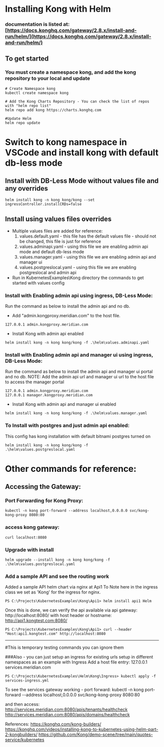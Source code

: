 # Installing Kong with Helm
### documentation is listed at: [https://docs.konghq.com/gateway/2.8.x/install-and-run/helm/](https://docs.konghq.com/gateway/2.8.x/install-and-run/helm/)

## To get started
### You must create a namespace kong, and add the kong repository to your local and update
```
# Create Namespace kong
kubectl create namespace kong 

# Add the Kong Charts Repository - You can check the list of repos with "helm repo list"
helm repo add kong https://charts.konghq.com

#Update Helm
helm repo update
```

# Switch to kong namespace in VSCode and install kong with default db-less mode
## Install with DB-Less Mode without values file and any overrides
```
helm install kong -n kong kong/kong --set ingressController.installCRDs=false
```

## Install using values files overrides
- Multiple values files are added for reference:
  1. values.default.yaml - this file has the default values file - should not be changed, this file is just for reference
  1. values.adminapi.yaml - using this file we are enabling admin api mode and default db-less mode
  1. values.manager.yaml - using this file we are enabling admin api and manager ui
  1. values.postgreslocal.yaml - using this file we are enabling postgreslocal and admin api
- Run in KubernetesExamples\Kong directory the commands to get started with values config

### Install with Enabling admin api using ingress, DB-Less Mode:
Run the command as below to install the admin api and no db.
- Add "admin.kongproxy.meridian.com" to the host file.
```
127.0.0.1 admin.kongproxy.meridian.com
```
- Install Kong with admin api enabled
```
helm install kong -n kong kong/kong -f .\helm\values.adminapi.yaml
```

### Install with Enabling admin api and manager ui using ingress, DB-Less Mode:
Run the command as below to install the admin api and manager ui portal and no db.
NOTE: Add the admin api url and manager ui url to the host file to access the manager portal
```
127.0.0.1 admin.kongproxy.meridian.com
127.0.0.1 manager.kongproxy.meridian.com
```

- Install Kong with admin api and manager ui enabled
```
helm install kong -n kong kong/kong -f .\helm\values.manager.yaml
```

### To Install with postgres and just admin api enabled:
This config has kong installation with default bitnami postgres turned on
```
helm install kong -n kong kong/kong -f .\helm\values.postgreslocal.yaml
```

# Other commands for reference:

## Accessing the Gateway:
### Port Forwarding for Kong Proxy:
```
kubectl -n kong port-forward --address localhost,0.0.0.0 svc/kong-kong-proxy 8080:80
```

### access kong gateway:
```
curl localhost:8080
```

### Upgrade with install
```
helm upgrade --install kong -n kong kong/kong -f .\helm\values.postgreslocal.yaml
```

### Add a sample API and see the routing work
Added a sample API helm chart via nginx at Api1
To Note here in the ingress class we set as 'Kong' for the ingress for nginx.
```
PS C:\Projects\KubernetesExamples\Kong\Api1> helm install api1 Helm 
```

Once this is done, we can verify the api available via api gateway:
http://localhost:8080/ with host header
or hostname: http://api1.kongtest.com:8080/

```
PS C:\Projects\KubernetesExamples\Kong\Api1> curl --header "Host:api1.kongtest.com" http://localhost:8080

```

-----

#This is temporary testing commands you can ignore them

###Also - you can just setup an ingress for existing urls setup in different namespaces as an example  with Ingress
Add a host file entry: 127.0.0.1 services.meridian.com
```
PS C:\Projects\KubernetesExamples\Helm\Kong\Ingress> kubectl apply -f services-ingress.yml

```

To see the services gateway working - 
port forward:
kubectl -n kong port-forward --address localhost,0.0.0.0 svc/kong-kong-proxy 8080:80

and then access:
http://services.meridian.com:8080/apis/tenants/healthcheck
http://services.meridian.com:8080/apis/domains/healthcheck


References:
https://konghq.com/kong-builders/
https://konghq.com/videos/installing-kong-to-kubernetes-using-helm-part-2-kongbuilders/
https://github.com/Kong/demo-scene/tree/main/quotes-service/kubernetes